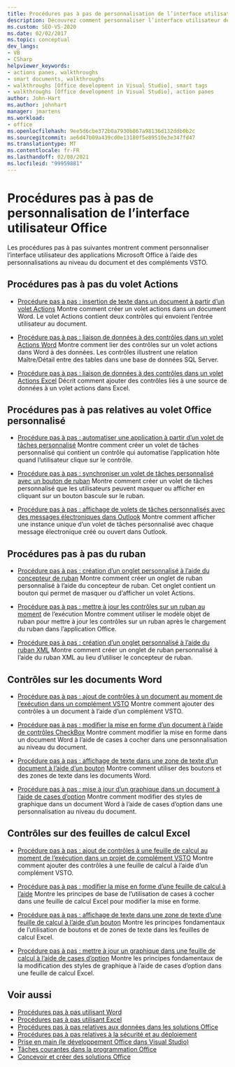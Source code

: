 ```yaml
---
title: Procédures pas à pas de personnalisation de l’interface utilisateur Office
description: Découvrez comment personnaliser l’interface utilisateur des applications Microsoft Office à l’aide de personnalisations au niveau du document et de compléments VSTO.
ms.custom: SEO-VS-2020
ms.date: 02/02/2017
ms.topic: conceptual
dev_langs:
- VB
- CSharp
helpviewer_keywords:
- actions panes, walkthroughs
- smart documents, walkthroughs
- walkthroughs [Office development in Visual Studio], smart tags
- walkthroughs [Office development in Visual Studio], action panes
author: John-Hart
ms.author: johnhart
manager: jmartens
ms.workload:
- office
ms.openlocfilehash: 9ee5d6cbe372b0a7930b867a98136d132ddb0b2c
ms.sourcegitcommit: ae6d47b09a439cd0e13180f5e89510e3e347fd47
ms.translationtype: MT
ms.contentlocale: fr-FR
ms.lasthandoff: 02/08/2021
ms.locfileid: "99959881"
---
```

# <a name="office-ui-customization-walkthroughs"></a>Procédures pas à pas de personnalisation de l’interface utilisateur Office
  Les procédures pas à pas suivantes montrent comment personnaliser l’interface utilisateur des applications Microsoft Office à l’aide des personnalisations au niveau du document et des compléments VSTO.

## <a name="actions-pane-walkthroughs"></a>Procédures pas à pas du volet Actions
- [Procédure pas à pas : insertion de texte dans un document à partir d’un volet Actions](../vsto/walkthrough-inserting-text-into-a-document-from-an-actions-pane.md) Montre comment créer un volet actions dans un document Word. Le volet Actions contient deux contrôles qui envoient l’entrée utilisateur au document.

- [Procédure pas à pas : liaison de données à des contrôles dans un volet Actions Word](../vsto/walkthrough-binding-data-to-controls-on-a-word-actions-pane.md) Montre comment lier des contrôles sur un volet actions dans Word à des données. Les contrôles illustrent une relation Maître/Détail entre des tables dans une base de données SQL Server.

- [Procédure pas à pas : liaison de données à des contrôles dans un volet Actions Excel](../vsto/walkthrough-binding-data-to-controls-on-an-excel-actions-pane.md) Décrit comment ajouter des contrôles liés à une source de données à un volet actions dans Excel.

## <a name="custom-task-pane-walkthroughs"></a>Procédures pas à pas relatives au volet Office personnalisé
- [Procédure pas à pas : automatiser une application à partir d’un volet de tâches personnalisé](../vsto/walkthrough-automating-an-application-from-a-custom-task-pane.md) Montre comment créer un volet de tâches personnalisé qui contient un contrôle qui automatise l’application hôte quand l’utilisateur clique sur le contrôle.

- [Procédure pas à pas : synchroniser un volet de tâches personnalisé avec un bouton de ruban](../vsto/walkthrough-synchronizing-a-custom-task-pane-with-a-ribbon-button.md) Montre comment créer un volet de tâches personnalisé que les utilisateurs peuvent masquer ou afficher en cliquant sur un bouton bascule sur le ruban.

- [Procédure pas à pas : affichage de volets de tâches personnalisés avec des messages électroniques dans Outlook](../vsto/walkthrough-displaying-custom-task-panes-with-e-mail-messages-in-outlook.md) Montre comment afficher une instance unique d’un volet de tâches personnalisé avec chaque message électronique créé ou ouvert dans Outlook.

## <a name="ribbon-walkthroughs"></a>Procédures pas à pas du ruban
- [Procédure pas à pas : création d’un onglet personnalisé à l’aide du concepteur de ruban](../vsto/walkthrough-creating-a-custom-tab-by-using-the-ribbon-designer.md) Montre comment créer un onglet de ruban personnalisé à l’aide du concepteur de ruban. Cet onglet contient un bouton qui permet de masquer ou d’afficher un volet Actions.

- [Procédure pas à pas : mettre à jour les contrôles sur un ruban au moment](../vsto/walkthrough-updating-the-controls-on-a-ribbon-at-run-time.md) de l’exécution Montre comment utiliser le modèle objet de ruban pour mettre à jour les contrôles sur un ruban après le chargement du ruban dans l’application Office.

- [Procédure pas à pas : création d’un onglet personnalisé à l’aide du ruban XML](../vsto/walkthrough-creating-a-custom-tab-by-using-ribbon-xml.md) Montre comment créer un onglet de ruban personnalisé à l’aide du ruban XML au lieu d’utiliser le concepteur de ruban.

## <a name="controls-on-word-documents"></a>Contrôles sur les documents Word
- [Procédure pas à pas : ajout de contrôles à un document au moment de l’exécution dans un complément VSTO](../vsto/walkthrough-adding-controls-to-a-document-at-run-time-in-a-vsto-add-in.md) Montre comment ajouter des contrôles à un document à l’aide d’un complément VSTO.

- [Procédure pas à pas : modifier la mise en forme d’un document à l’aide de contrôles CheckBox](../vsto/walkthrough-changing-document-formatting-using-checkbox-controls.md) Montre comment modifier la mise en forme dans un document Word à l’aide de cases à cocher dans une personnalisation au niveau du document.

- [Procédure pas à pas : affichage de texte dans une zone de texte d’un document à l’aide d’un bouton](../vsto/walkthrough-displaying-text-in-a-text-box-in-a-document-using-a-button.md) Montre comment utiliser des boutons et des zones de texte dans les documents Word.

- [Procédure pas à pas : mise à jour d’un graphique dans un document à l’aide de cases d’option](../vsto/walkthrough-updating-a-chart-in-a-document-using-radio-buttons.md) Montre comment modifier des styles de graphique dans un document Word à l’aide de cases d’option dans une personnalisation au niveau du document.

## <a name="controls-on-excel-worksheets"></a>Contrôles sur des feuilles de calcul Excel
- [Procédure pas à pas : ajout de contrôles à une feuille de calcul au moment de l’exécution dans un projet de complément VSTO](../vsto/walkthrough-adding-controls-to-a-worksheet-at-run-time-in-vsto-add-in-project.md) Montre comment ajouter des contrôles à une feuille de calcul à l’aide d’un complément VSTO.

- [Procédure pas à pas : modifier la mise en forme d’une feuille de calcul à l’aide](../vsto/walkthrough-changing-worksheet-formatting-using-checkbox-controls.md) Montre les principes de base de l’utilisation de cases à cocher dans une feuille de calcul Excel pour modifier la mise en forme.

- [Procédure pas à pas : affichage de texte dans une zone de texte d’une feuille de calcul à l’aide d’un bouton](../vsto/walkthrough-displaying-text-in-a-text-box-in-a-worksheet-using-a-button.md) Montre les principes fondamentaux de l’utilisation de boutons et de zones de texte dans les feuilles de calcul Excel.

- [Procédure pas à pas : mettre à jour un graphique dans une feuille de calcul à l’aide de cases d’option](../vsto/walkthrough-updating-a-chart-in-a-worksheet-using-radio-buttons.md) Montre les principes fondamentaux de la modification des styles de graphique à l’aide de cases d’option dans une feuille de calcul Excel.

## <a name="see-also"></a>Voir aussi
- [Procédures pas à pas utilisant Word](../vsto/walkthroughs-using-word.md)
- [Procédures pas à pas utilisant Excel](../vsto/walkthroughs-using-excel.md)
- [Procédures pas à pas relatives aux données dans les solutions Office](../vsto/data-in-office-solutions-walkthroughs.md)
- [Procédures pas à pas relatives à la sécurité et au déploiement](../vsto/security-and-deployment-walkthroughs.md)
- [Prise en main &#40;le développement Office dans Visual Studio&#41;](../vsto/getting-started-office-development-in-visual-studio.md)
- [Tâches courantes dans la programmation Office](../vsto/common-tasks-in-office-programming.md)
- [Concevoir et créer des solutions Office](../vsto/designing-and-creating-office-solutions.md)
